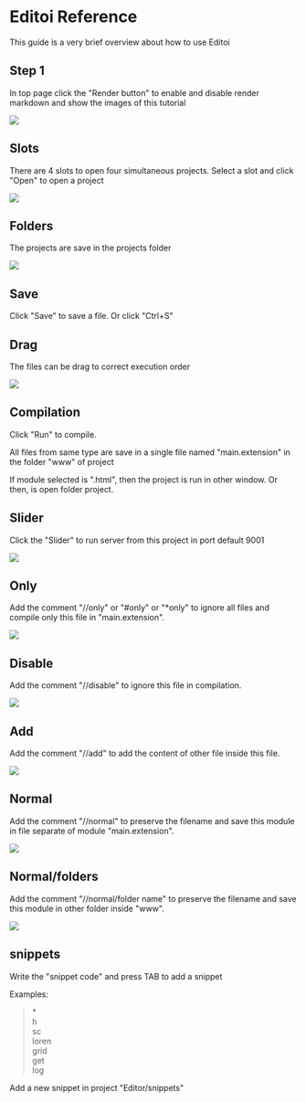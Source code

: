 Editoi Reference
========================

This guide is a very brief overview about how to use Editoi


## Step 1

In top page click the "Render button" to enable and disable render markdown and show the images of this tutorial

![](images/tutorial/renderButton.png)


## Slots

There are 4 slots to open four simultaneous projects. Select a slot and click "Open" to open a project

![](images/tutorial/slots.png)


## Folders

The projects are save in the projects folder

![](images/tutorial/projects.png)

## Save

Click "Save" to save a file. Or click "Ctrl+S"

## Drag

The files can be drag to correct execution order

![](images/tutorial/drag.png)


## Compilation

Click "Run" to compile. 

All files from same type are save in a single file named "main.extension" in the folder "www" of project

If module selected is ".html", then the project is run in other window. Or then, is open folder project.


## Slider

Click the "Slider" to run server from this project in port default 9001

![](images/tutorial/slider.png)


## Only

Add the comment "//only" or "#only" or "*only" to ignore all files and compile only this file in "main.extension". 

![](images/tutorial/only.png)

## Disable

Add the comment "//disable" to ignore this file in compilation. 

![](images/tutorial/disable.png)

## Add

Add the comment "//add" to add the content of other file inside this file. 

![](images/tutorial/add.png)

## Normal

Add the comment "//normal" to preserve the filename and save this module in file separate of module "main.extension". 

![](images/tutorial/normal.png)

## Normal/folders

Add the comment "//normal/folder name" to preserve the filename and save this module in other folder inside "www". 

![](images/tutorial/folders.png)

## snippets

Write the "snippet code" and press TAB to add a snippet 

Examples:

> \*                 
h                    
sc                          
loren                
grid                
get                
log                
 

Add a new snippet in project "Editor/snippets"